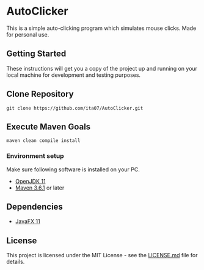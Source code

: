 # AutoClicker

This is a simple auto-clicking program which simulates mouse clicks. Made for personal use.

## Getting Started

These instructions will get you a copy of the project up and running on your local machine for development and testing purposes.

## Clone Repository

```
git clone https://github.com/ita07/AutoClicker.git
```

## Execute Maven Goals

```
maven clean compile install
```

### Environment setup

Make sure following software is installed on your PC.
* [OpenJDK 11](https://adoptopenjdk.net/?variant=openjdk11&jvmVariant=hotspot)
* [Maven 3.6.1](https://maven.apache.org/download.cgi) or later

## Dependencies

* [JavaFX 11](https://gluonhq.com/products/javafx/)

## License

This project is licensed under the MIT License - see the [LICENSE.md](LICENSE.md) file for details.
